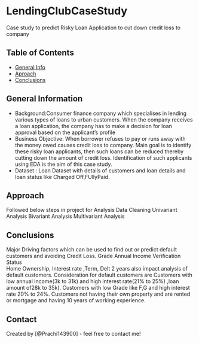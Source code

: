 # LendingClubCaseStudy
Case study to predict Risky Loan Application to cut down credit loss to company


## Table of Contents
* [General Info](#general-information)
* [Aproach](#approach)
* [Conclusions](#conclusions)


<!-- You can include any other section that is pertinent to your problem -->

## General Information
- Background:Consumer finance company which specialises in lending various types of loans to urban customers. When the company receives a loan application, the company has to make a decision for loan approval   based on the applicant’s profile
- Business Objective:
   When borrower refuses to pay or runs away with the money owed causes credit loss to company. Main goal is to identify these risky loan applicants, then such loans can be reduced thereby cutting down the      amount of credit loss. Identification of such applicants using EDA is the aim of this case study.
- Dataset : Loan Dataset with details of customers and loan details and loan status like Charged Off,FUllyPaid.

<!-- You don't have to answer all the questions - just the ones relevant to your project. -->



## Approach
  Followed below steps in project for Analysis
  Data Cleaning
  Univariant Analysis
  Bivariant Analysis
  Multivariant Analysis
  
## Conclusions
Major Driving factors which can be used to find out or predict default customers and avoiding Credit Loss.
Grade
Annual Income
Verification Status    
Home Ownership, Interest rate ,Term, Delt 2 years also impact analysis of default customers.
Consideration for default customers are
Customers with low annual income(3k to 31k) and high interest rate(21% to 25%) ,loan amount of28k to 35k).
Customers with low Grade like F,G and high interest rate 20% to 24%.
Customers not having their own property and are rented or mortgage and having 10 years of working experience.


<!-- You don't have to answer all the questions - just the ones relevant to your project. -->

## Contact
Created by [@Prachi143900] - feel free to contact me!


<!-- Optional -->
<!-- ## License -->
<!-- This project is open source and available under the [... License](). -->

<!-- You don't have to include all sections - just the one's relevant to your project -->
